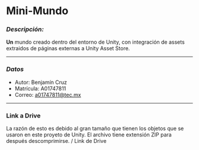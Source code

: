 # **Mini-Mundo**
### *Descripción:*
**Un** mundo creado dentro del entorno de Unity, con integración de assets extraidos de páginas externas a Unity Asset Store.
___
### *Datos*
- Autor: Benjamín Cruz
- Matrícula: A01747811
- Correo: a01747811@tec.mx
___
### Link a Drive
La razón de esto es debido al gran tamaño que tienen los objetos que se usaron en este proyeto de Unity. El archivo tiene extensión ZIP para después descomprimirse.
/ Link de Drive
